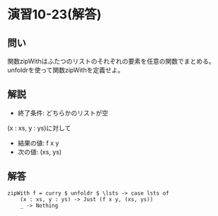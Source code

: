 演習10-23(解答)
===============

問い
----

関数zipWithはふたつのリストのそれぞれの要素を任意の関数でまとめる。
unfoldrを使って関数zipWithを定義せよ。

解説
----

* 終了条件: どちらかのリストが空

(x : xs, y : ys)に対して

* 結果の値: f x y
* 次の値: (xs, ys)

解答
----

    zipWith f = curry $ unfoldr $ \lsts -> case lsts of
        (x : xs, y : ys) -> Just (f x y, (xs, ys))
        _ -> Nothing

